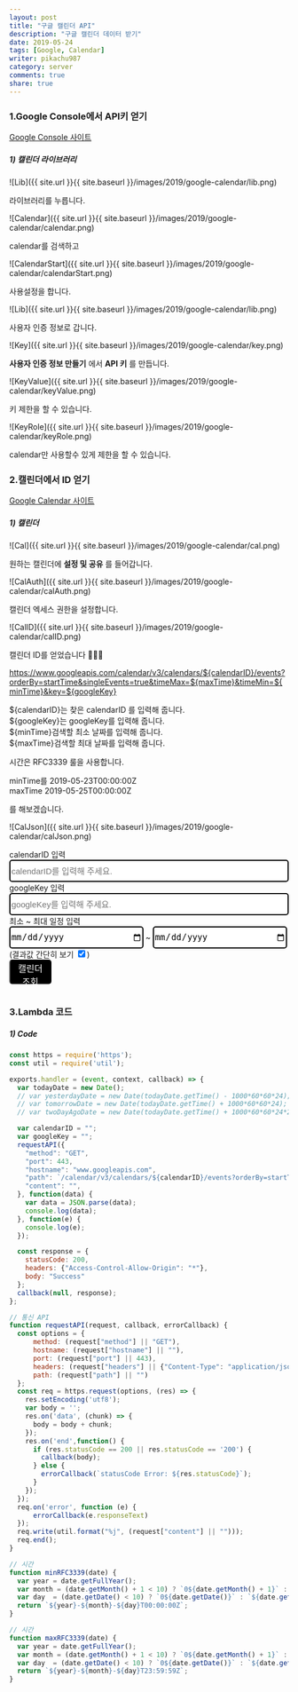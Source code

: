 ```yaml
---
layout: post
title: "구글 캘린더 API"
description: "구글 캘린더 데이터 받기"
date: 2019-05-24
tags: [Google, Calendar]
writer: pikachu987
category: server
comments: true
share: true
---
```


### 1.Google Console에서 API키 얻기

<a href='https://console.developers.google.com/' target='blank'>Google Console 사이트</a>

##### 1) 캘린더 라이브러리

![Lib]({{ site.url }}{{ site.baseurl }}/images/2019/google-calendar/lib.png)

라이브러리를 누릅니다.

![Calendar]({{ site.url }}{{ site.baseurl }}/images/2019/google-calendar/calendar.png)

calendar를 검색하고

![CalendarStart]({{ site.url }}{{ site.baseurl }}/images/2019/google-calendar/calendarStart.png)

사용설정을 합니다.

![Lib]({{ site.url }}{{ site.baseurl }}/images/2019/google-calendar/lib.png)

사용자 인증 정보로 갑니다.

![Key]({{ site.url }}{{ site.baseurl }}/images/2019/google-calendar/key.png)

**사용자 인증 정보 만들기** 에서 **API 키** 를 만듭니다.

![KeyValue]({{ site.url }}{{ site.baseurl }}/images/2019/google-calendar/keyValue.png)

키 제한을 할 수 있습니다.

![KeyRole]({{ site.url }}{{ site.baseurl }}/images/2019/google-calendar/keyRole.png)

calendar만 사용할수 있게 제한을 할 수 있습니다.

### 2.캘린더에서 ID 얻기

<a href='https://calendar.google.com/calendar/' target='blank'>Google Calendar 사이트</a>

##### 1) 캘린더

![Cal]({{ site.url }}{{ site.baseurl }}/images/2019/google-calendar/cal.png)

원하는 캘린더에 **설정 및 공유** 를 들어갑니다.

![CalAuth]({{ site.url }}{{ site.baseurl }}/images/2019/google-calendar/calAuth.png)

캘린더 엑세스 권한을 설정합니다.

![CalID]({{ site.url }}{{ site.baseurl }}/images/2019/google-calendar/calID.png)

캘린더 ID를 얻었습니다 🎉🎉🎉

<a href='https://www.googleapis.com/calendar/v3/calendars//events?orderBy=startTime&singleEvents=true&timeMax=&timeMin=&key=' target='blank'>https://www.googleapis.com/calendar/v3/calendars/${calendarID}/events?orderBy=startTime&singleEvents=true&timeMax=${maxTime}&timeMin=${minTime}&key=${googleKey}</a>

${calendarID}는 찾은 calendarID 를 입력해 줍니다.<br>
${googleKey}는 googleKey를 입력해 줍니다.<br>
${minTime}검색할 최소 날짜를 입력해 줍니다.<br>
${maxTime}검색할 최대 날짜를 입력해 줍니다.

시간은 RFC3339 룰을 사용합니다.

minTime를 2019-05-23T00:00:00Z<br>
maxTime 2019-05-25T00:00:00Z

를 해보겠습니다.

![CalJson]({{ site.url }}{{ site.baseurl }}/images/2019/google-calendar/calJson.png)

<span>calendarID 입력</span><br>
<input id="input_id" type="text" value="" placeholder="calendarID를 입력해 주세요." style="height: 40px; width: 100%; border: 2px solid black; border-radius: 5px; font-size: 15px;">
<span>googleKey 입력</span><br>
<input id="input_googleKey" type="text" value="" placeholder="googleKey를 입력해 주세요." style="height: 40px; width: 100%; border: 2px solid black; border-radius: 5px; font-size: 15px;">
<span>최소 ~ 최대 일정 입력</span><br>
<input id="input_min" type="date" value="" style="height: 40px; width: 48%; border: 2px solid black; border-radius: 5px; font-size: 15px;"> ~
<input id="input_max" type="date" value="" style="height: 40px; width: 48%; border: 2px solid black; border-radius: 5px; font-size: 15px;">
(결과값 간단히 보기 <input id="check_find" checked="true" type="checkbox">)<br>
<button id="search_cal" style="height:44px; width: 15%; border-top: 2px solid black; border-radius: 5px; font-size: 16px; background-color: black; color: white;">캘린더 조회</button>
<pre id="print_json" style="padding: 0px; margin: 0px;"></pre>

### 3.Lambda 코드

##### 1) Code

```javascript
const https = require('https');
const util = require('util');

exports.handler = (event, context, callback) => {
  var todayDate = new Date();
  // var yesterdayDate = new Date(todayDate.getTime() - 1000*60*60*24);
  // var tomorrowDate = new Date(todayDate.getTime() + 1000*60*60*24);
  // var twoDayAgoDate = new Date(todayDate.getTime() + 1000*60*60*24*2);

  var calendarID = "";
  var googleKey = "";
  requestAPI({
    "method": "GET",
    "port": 443,
    "hostname": "www.googleapis.com",
    "path": `/calendar/v3/calendars/${calendarID}/events?orderBy=startTime&singleEvents=true&timeMax=${maxRFC3339(todayDate)}&timeMin=${minRFC3339(todayDate)}&key=${googleKey}`,
    "content": "",
  }, function(data) {
    var data = JSON.parse(data);
    console.log(data);
  }, function(e) {
    console.log(e);
  });

  const response = {
    statusCode: 200,
    headers: {"Access-Control-Allow-Origin": "*"},
    body: "Success"
  };
  callback(null, response);
};

// 통신 API
function requestAPI(request, callback, errorCallback) {
  const options = {
      method: (request["method"] || "GET"),
      hostname: (request["hostname"] || ""),
      port: (request["port"] || 443),
      headers: (request["headers"] || {"Content-Type": "application/json"}),
      path: (request["path"] || "")
  };
  const req = https.request(options, (res) => {
    res.setEncoding('utf8');
    var body = '';
    res.on('data', (chunk) => {
      body = body + chunk;
    });
    res.on('end',function() {
      if (res.statusCode == 200 || res.statusCode == '200') {
        callback(body);
      } else {
        errorCallback(`statusCode Error: ${res.statusCode}`);
      }
    });
  });
  req.on('error', function (e) {
      errorCallback(e.responseText)
  });
  req.write(util.format("%j", (request["content"] || "")));
  req.end();
}

// 시간
function minRFC3339(date) {
  var year = date.getFullYear();
  var month = (date.getMonth() + 1 < 10) ? `0${date.getMonth() + 1}` : `${date.getMonth() + 1}`;
  var day  = (date.getDate() < 10) ? `0${date.getDate()}` : `${date.getDate()}`;
  return `${year}-${month}-${day}T00:00:00Z`;
}

// 시간
function maxRFC3339(date) {
  var year = date.getFullYear();
  var month = (date.getMonth() + 1 < 10) ? `0${date.getMonth() + 1}` : `${date.getMonth() + 1}`;
  var day  = (date.getDate() < 10) ? `0${date.getDate()}` : `${date.getDate()}`;
  return `${year}-${month}-${day}T23:59:59Z`;
}
```


<script src="https://code.jquery.com/jquery-1.12.4.js"></script>
<script type="text/javascript">
$(document).ready(function() {

  $("#search_cal").click(function() {
    const id = $("#input_id").val();
    if (id == "" || id == undefined) {
      $("#print_json").empty();
      $("#print_json").append("id를 입력하세요.");
      return
    }

    const googleKey = $("#input_googleKey").val();
    if (googleKey == "" || googleKey == undefined) {
      $("#print_json").empty();
      $("#print_json").append("googleKey를 입력하세요.");
      return
    }

    const min = $("#input_min").val();
    if (min == "" || min == undefined) {
      $("#print_json").empty();
      $("#print_json").append("최소 날짜를 입력하세요.");
      return
    }

    const max = $("#input_max").val();
    if (max == "" || max == undefined) {
      $("#print_json").empty();
      $("#print_json").append("최대 날짜를 입력하세요.");
      return
    }

    var minDate = new Date(min);
    var maxDate = new Date(max);

    if (minDate > maxDate) {
      $("#print_json").empty();
      $("#print_json").append("최소 날짜가 최대 날짜를 넘으면 안됩니다.");
      return
    }

    const urlPath = `https://www.googleapis.com/calendar/v3/calendars/${id}/events?orderBy=startTime&singleEvents=true&timeMax=${maxRFC3339(maxDate)}&timeMin=${minRFC3339(minDate)}&key=${googleKey}`;

    $.ajax({
          type: "GET",
          url: urlPath,
          success: function(args) {
            $("#print_json").empty();
            if ($("#check_find").is(':checked')) {
              var json = JSON.stringify(args["items"], null, 4);
              $("#print_json").append(document.createTextNode(json));
            } else {
              var json = JSON.stringify(args, null, 4);
              $("#print_json").append(document.createTextNode(json));
            }
          },
          error: function(e) {
            var json = JSON.stringify(e, null, 4);
            $("#print_json").empty();
            $("#print_json").append(document.createTextNode(json));
          }
      });
  });

  // 시간
  function minRFC3339(date) {
    var year = date.getFullYear();
    var month = (date.getMonth() + 1 < 10) ? `0${date.getMonth() + 1}` : `${date.getMonth() + 1}`;
    var day  = (date.getDate() < 10) ? `0${date.getDate()}` : `${date.getDate()}`;
    return `${year}-${month}-${day}T00:00:00Z`;
  }

  // 시간
  function maxRFC3339(date) {
    var year = date.getFullYear();
    var month = (date.getMonth() + 1 < 10) ? `0${date.getMonth() + 1}` : `${date.getMonth() + 1}`;
    var day  = (date.getDate() < 10) ? `0${date.getDate()}` : `${date.getDate()}`;
    return `${year}-${month}-${day}T23:59:59Z`;
  }
});
</script>
